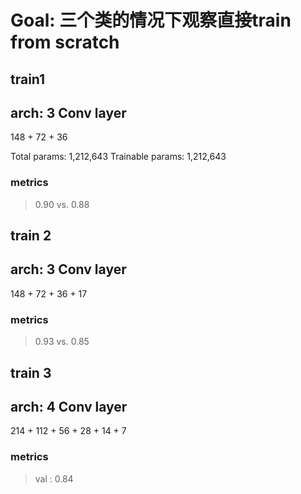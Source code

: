 # Goal: 三个类的情况下观察直接train from scratch

## train1
## arch: 3 Conv layer
148 + 72 + 36

Total params: 1,212,643
Trainable params: 1,212,643

### metrics
> 0.90 vs. 0.88

## train 2
## arch: 3 Conv layer
148 + 72 + 36 + 17

### metrics
> 0.93 vs. 0.85

## train 3
## arch: 4 Conv layer
214 + 112 + 56 + 28  + 14 + 7
### metrics
> val : 0.84
